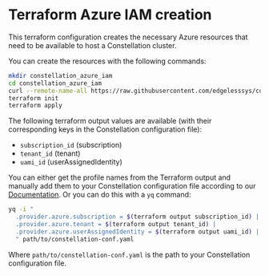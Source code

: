 # Terraform Azure IAM creation

This terraform configuration creates the necessary Azure resources that need to be available to host a Constellation cluster.

You can create the resources with the following commands:

```sh
mkdir constellation_azure_iam
cd constellation_azure_iam
curl --remote-name-all https://raw.githubusercontent.com/edgelesssys/constellation/main/hack/terraform/azure/iam/{main.tf,output.tf,variables.tf,.terraform.lock.hcl}
terraform init
terraform apply
```

The following terraform output values are available (with their corresponding keys in the Constellation configuration file):

- `subscription_id` (subscription)
- `tenant_id` (tenant)
- `uami_id` (userAssignedIdentity)

You can either get the profile names from the Terraform output and manually add them to your Constellation configuration file according to our [Documentation](https://docs.edgeless.systems/constellation/getting-started/first-steps).
Or you can do this with a `yq` command:

```sh
yq -i "
  .provider.azure.subscription = $(terraform output subscription_id) |
  .provider.azure.tenant = $(terraform output tenant_id) |
  .provider.azure.userAssignedIdentity = $(terraform output uami_id) |
  " path/to/constellation-conf.yaml
```

Where `path/to/constellation-conf.yaml` is the path to your Constellation configuration file.
